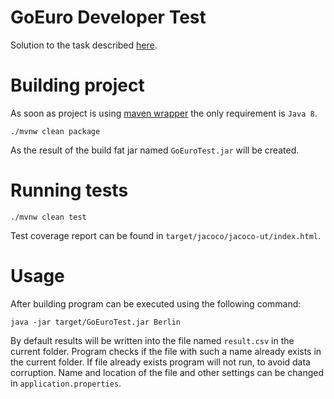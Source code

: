 # GoEuro Developer Test

Solution to the task described [here](https://github.com/goeuro/dev-test).

# Building project

As soon as project is using [maven wrapper](https://github.com/takari/maven-wrapper) the only requirement is ```Java 8```.

    ./mvnw clean package
    
As the result of the build fat jar named ```GoEuroTest.jar``` will be created.

# Running tests

    ./mvnw clean test
    
Test coverage report can be found in ```target/jacoco/jacoco-ut/index.html```.

# Usage

After building program can be executed using the following command:

    java -jar target/GoEuroTest.jar Berlin

By default results will be written into the file named ```result.csv``` in the current folder. Program
checks if the file with such a name already exists in the current folder. If file already exists program will
not run, to avoid data corruption. Name and location of the file and other settings can be changed in ```application.properties```. 

